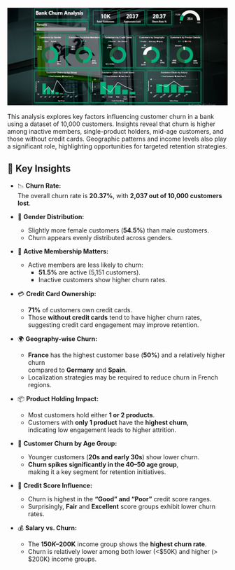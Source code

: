 ![Bank-Churn-Analysis](Dashboard.png)

This analysis explores key factors influencing customer churn in a bank using a dataset of 10,000 customers. Insights reveal that churn is higher among inactive members, single-product holders, mid-age customers, and those without credit cards. Geographic patterns and income levels also play a significant role, highlighting opportunities for targeted retention strategies.

## 🧠 Key Insights

- 📉 **Churn Rate:**  
  The overall churn rate is **20.37%**, with **2,037 out of 10,000 customers lost**.

- 👥 **Gender Distribution:**  
  - Slightly more female customers (**54.5%**) than male customers.  
  - Churn appears evenly distributed across genders.

- 🔘 **Active Membership Matters:**  
  - Active members are less likely to churn:  
    - **51.5%** are active (5,151 customers).  
    - Inactive customers show higher churn rates.

- 💳 **Credit Card Ownership:**  
  - **71%** of customers own credit cards.  
  - Those **without credit cards** tend to have higher churn rates,  
    suggesting credit card engagement may improve retention.

- 🌍 **Geography-wise Churn:**  
  - **France** has the highest customer base (**50%**) and a relatively higher churn  
    compared to **Germany** and **Spain**.  
  - Localization strategies may be required to reduce churn in French regions.

- 📦 **Product Holding Impact:**  
  - Most customers hold either **1 or 2 products**.  
  - Customers with **only 1 product** have the **highest churn**,  
    indicating low engagement leads to higher attrition.

- 🧓 **Customer Churn by Age Group:**  
  - Younger customers (**20s and early 30s**) show lower churn.  
  - **Churn spikes significantly in the 40–50 age group**,  
    making it a key segment for retention initiatives.

- 🏦 **Credit Score Influence:**  
  - Churn is highest in the **“Good” and “Poor”** credit score ranges.  
  - Surprisingly, **Fair** and **Excellent** score groups exhibit lower churn rates.

- 💰 **Salary vs. Churn:**  
  - The **$150K–$200K** income group shows the **highest churn rate**.  
  - Churn is relatively lower among both lower (<$50K) and higher (> $200K) income groups.


